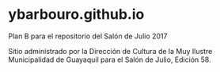 # ybarbouro.github.io
Plan B para el repositorio del Salón de Julio 2017

Sitio administrado por la Dirección de Cultura de la Muy Ilustre Municipalidad de Guayaquil para el Salón de Julio, Edición 58.
